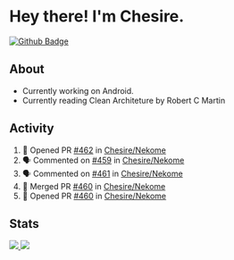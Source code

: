 # Hey there! I'm Chesire.

[![Github Badge](https://img.shields.io/badge/-Github-000?style=flat-square&logo=Github&logoColor=white&link=https://github.com/chesire)](https://github.com/chesire)

## About

<!-- Uses https://github.com/Chesire/natemoo-re -->
* Currently working on Android.
* Currently reading Clean Architeture by Robert C Martin
<!--
* Currently listening to: 
<a href="https://natemoo-re-iirbxe7wf.vercel.app/now-playing?open">
    <img src="https://natemoo-re-iirbxe7wf.vercel.app/now-playing" width="256" height="64" alt="Now Playing">
</a>  
-->

## Activity

<!-- Uses https://github.com/jamesgeorge007/github-activity-readme -->
<!--START_SECTION:activity-->
1. 💪 Opened PR [#462](https://github.com/Chesire/Nekome/pull/462) in [Chesire/Nekome](https://github.com/Chesire/Nekome)
2. 🗣 Commented on [#459](https://github.com/Chesire/Nekome/issues/459) in [Chesire/Nekome](https://github.com/Chesire/Nekome)
3. 🗣 Commented on [#461](https://github.com/Chesire/Nekome/issues/461) in [Chesire/Nekome](https://github.com/Chesire/Nekome)
4. 🎉 Merged PR [#460](https://github.com/Chesire/Nekome/pull/460) in [Chesire/Nekome](https://github.com/Chesire/Nekome)
5. 💪 Opened PR [#460](https://github.com/Chesire/Nekome/pull/460) in [Chesire/Nekome](https://github.com/Chesire/Nekome)
<!--END_SECTION:activity-->

## Stats

<a href="https://github-readme-stats.vercel.app/api/top-langs/?username=chesire&theme=tokyonight">
    <img src="https://github-readme-stats.vercel.app/api/top-langs/?username=chesire&layout=compact&theme=tokyonight" >
</a>
<a href="https://github-readme-stats.vercel.app/api?username=chesire&show_icons=true&theme=tokyonight">
    <img src="https://github-readme-stats.vercel.app/api?username=chesire&show_icons=true&theme=tokyonight" >
</a>  
